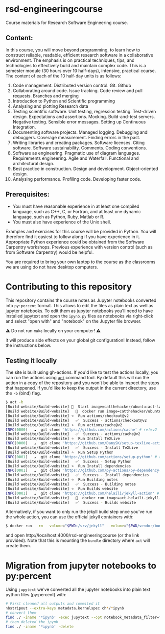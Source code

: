 # rsd-engineeringcourse

Course materials for Research Software Engineering course.


## Content:

In this course, you will move beyond programming, to learn how to construct reliable, readable, efficient research software in a collaborative environment. The emphasis is on practical techniques, tips, and technologies to effectively build and maintain complex code. This is a semester module (30 hours over 10 half-days), intensive, practical course. The content of each of the 10 half-day units is as follows:

1. Code management. Distributed version control. Git. Github
1. Collaborating around code. Issue tracking. Code review and pull requests. Branches and merging
1. Introduction to Python and Scientific programming
1. Analysing and plotting Research data 
1. Testing scientific software. Unit testing, regression testing. Test-driven design. Expectations and assertions. Mocking. Build-and-test servers. Negative testing. Sensible error messages. Setting up Continuous Integration.
1. Documenting software projects. Managed logging. Debugging and debuggers. Coverage measurement. Finding errors in the past.
1. Writing libraries and creating packages. Software licenses. Citing software. Software sustainability. Comments. Coding conventions. 
1. Software as engineering. Pragmatic use of diagram languages. Requirements engineering. Agile and Waterfall. Functional and architectural design.
1. Best practice in construction. Design and development. Object-oriented design. 
1. Analysing performance. Profiling code. Developing faster code.

## Prerequisites:

- You must have reasonable experience in at least one compiled language, such as C++, C, or Fortran, and at least one dynamic language, such as Python, Ruby, Matlab or R.
- You must also have experience of the Unix shell.

Examples and exercises for this course will be provided in Python.  You will therefore find it easiest to follow along if you have experience in it. Appropriate Python experience could be obtained from the Software Carpentry workshops. Previous experience with version control (such as from Software Carpentry) would be helpful.

You are required to bring your own laptop to the course as the classrooms we are using do not have desktop computers.

# Contributing to this repository

This repository contains the course notes as Jupyter notebooks converted into `py:percent` format. This allows to edit the files as plain text as well as jupyter notebooks. To edit them as jupyter notebooks you'll need to have installed jupytext and open the `ipynb.py` files as notebooks via right-click and select "open with" and "notebook" on the Jupyter file browser.

⚠ Do not run `make` locally on your computer! ⚠ 

It will produce side effects on your global git configuration!
Instead, follow the instructions below.

## Testing it locally

The site is built using gh-actions. If you'd like to test the actions locally,
you can run the actions using [`act`](https://github.com/nektos/act) command
tool. By default this will run the action in a copy of the repository and you
won't be able to inspect the steps that happened. If you'd like to keep the
output in the current directory, use the `-b` (bind) flag.

```bash
$ act -b
[Build website/Build-website] 🚀  Start image=catthehacker/ubuntu:act-latest
[Build website/Build-website]   🐳  docker run image=catthehacker/ubuntu:act-latest platform= entrypoint=["/usr/bin/tail" "-f" "/dev/null"] cmd=[]
[Build website/Build-website] ⭐  Run actions/checkout@v2
[Build website/Build-website]   ✅  Success - actions/checkout@v2
[Build website/Build-website] ⭐  Run actions/cache@v2
INFO[0000]   ☁  git clone 'https://github.com/actions/cache' # ref=v2 
[Build website/Build-website]   ✅  Success - actions/cache@v2
[Build website/Build-website] ⭐  Run Install TeXLive
INFO[0000]   ☁  git clone 'https://github.com/DanySK/setup-texlive-action' # ref=0.1.1 
[Build website/Build-website]   ✅  Success - Install TeXLive
[Build website/Build-website] ⭐  Run Setup Python
INFO[0001]   ☁  git clone 'https://github.com/actions/setup-python' # ref=v2 
[Build website/Build-website]   ✅  Success - Setup Python
[Build website/Build-website] ⭐  Run Install dependencies
INFO[0001]   ☁  git clone 'https://github.com/py-actions/py-dependency-install' # ref=v2 
[Build website/Build-website]   ✅  Success - Install dependencies
[Build website/Build-website] ⭐  Run Building notes
[Build website/Build-website]   ✅  Success - Building notes
[Build website/Build-website] ⭐  Run Builds website
INFO[0001]   ☁  git clone 'https://github.com/helaili/jekyll-action' # ref=v2 
[Build website/Build-website]   🐳  docker run image=act-helaili-jekyll-action-v2:latest platform= entrypoint=[] cmd=[]
[Build website/Build-website]   ✅  Success - Builds website
```

Alternatively, if you want to only run the jekyll build step once you've run the whole action, you can use the official jekyll containers with:

```bash
$ docker run --rm --volume="$PWD:/srv/jekyll" --volume="$PWD/vendor/bundle:/usr/local/bundle" -p 4000:4000 -it jekyll/jekyll:latest jekyll serve
```

and open http://localhost:4000/rsd-engineeringcourse (or the link provided).
Note that this is mounting the `bundle` directory where `act` will create them.

# Migration from jupyter notebooks to py:percent

Using `jupytext` we've converted all the jupyter notebooks into plain text python files (py:percent) with:

```bash
# First cleaned all outputs and commited it
nbstripout --extra-keys metadata.kernelspec ch*/*ipynb
# convert them
find ./ -iname '*ipynb' -exec jupytext --opt notebook_metadata_filter="kernelspec,jupytext,jekyll" --to py:percent {} -o {}.py \;
# then deleted the ipynb
find ./ -iname '*ipynb' -delete
```
